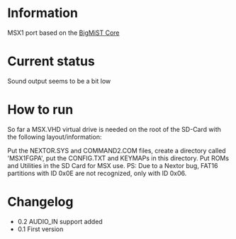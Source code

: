 # Information
MSX1 port based on the [BigMiST Core](https://github.com/BigMist/msx1fpga)
# Current status
Sound output seems to be a bit low
# How to run
So far a MSX.VHD virtual drive is needed on the root of the SD-Card with the following layout/information:

Put the NEXTOR.SYS and COMMAND2.COM files, create a directory called 'MSX1FGPA', put the CONFIG.TXT and KEYMAPs in this directory. Put ROMs and Utilities in the SD Card for MSX use. PS: Due to a Nextor bug, FAT16 partitions with ID 0x0E are not recognized, only with ID 0x06.
# Changelog
- 0.2 AUDIO_IN support added
- 0.1 First version
